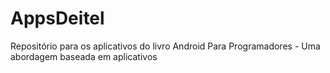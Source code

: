# AppsDeitel
Repositório para os aplicativos do livro Android Para Programadores - Uma abordagem baseada em aplicativos
